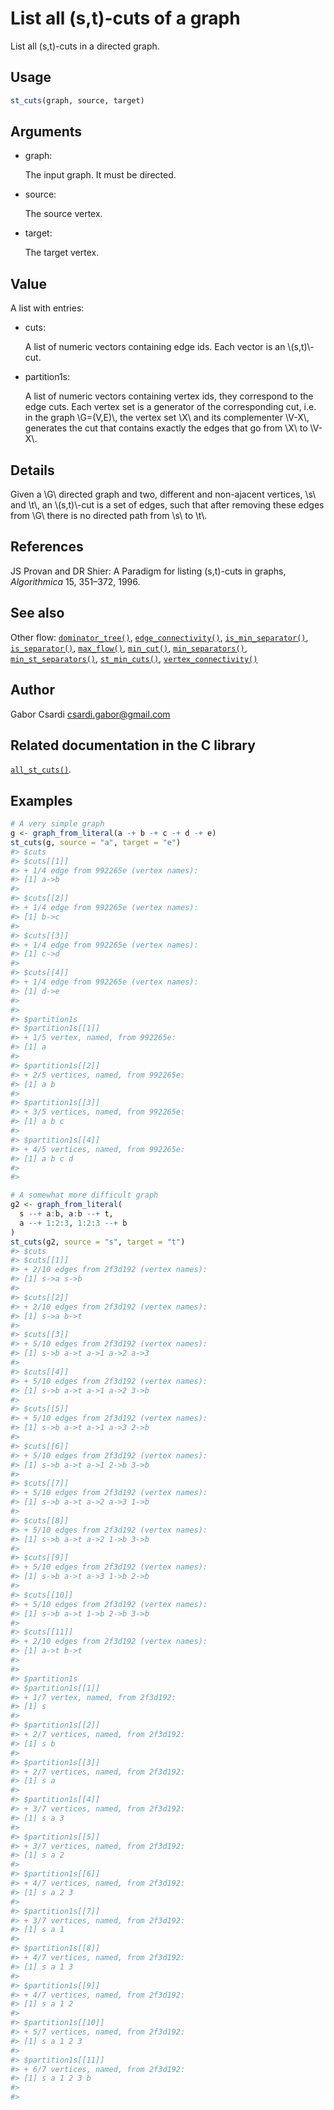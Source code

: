 # List all (s,t)-cuts of a graph

List all (s,t)-cuts in a directed graph.

## Usage

``` r
st_cuts(graph, source, target)
```

## Arguments

- graph:

  The input graph. It must be directed.

- source:

  The source vertex.

- target:

  The target vertex.

## Value

A list with entries:

- cuts:

  A list of numeric vectors containing edge ids. Each vector is an
  \\(s,t)\\-cut.

- partition1s:

  A list of numeric vectors containing vertex ids, they correspond to
  the edge cuts. Each vertex set is a generator of the corresponding
  cut, i.e. in the graph \\G=(V,E)\\, the vertex set \\X\\ and its
  complementer \\V-X\\, generates the cut that contains exactly the
  edges that go from \\X\\ to \\V-X\\.

## Details

Given a \\G\\ directed graph and two, different and non-ajacent
vertices, \\s\\ and \\t\\, an \\(s,t)\\-cut is a set of edges, such that
after removing these edges from \\G\\ there is no directed path from
\\s\\ to \\t\\.

## References

JS Provan and DR Shier: A Paradigm for listing (s,t)-cuts in graphs,
*Algorithmica* 15, 351–372, 1996.

## See also

Other flow:
[`dominator_tree()`](https://r.igraph.org/reference/dominator_tree.md),
[`edge_connectivity()`](https://r.igraph.org/reference/edge_connectivity.md),
[`is_min_separator()`](https://r.igraph.org/reference/is_min_separator.md),
[`is_separator()`](https://r.igraph.org/reference/is_separator.md),
[`max_flow()`](https://r.igraph.org/reference/max_flow.md),
[`min_cut()`](https://r.igraph.org/reference/min_cut.md),
[`min_separators()`](https://r.igraph.org/reference/min_separators.md),
[`min_st_separators()`](https://r.igraph.org/reference/min_st_separators.md),
[`st_min_cuts()`](https://r.igraph.org/reference/st_min_cuts.md),
[`vertex_connectivity()`](https://r.igraph.org/reference/vertex_connectivity.md)

## Author

Gabor Csardi <csardi.gabor@gmail.com>

## Related documentation in the C library

[`all_st_cuts()`](https://igraph.org/c/html/latest/igraph-Flows.html#igraph_all_st_cuts).

## Examples

``` r
# A very simple graph
g <- graph_from_literal(a -+ b -+ c -+ d -+ e)
st_cuts(g, source = "a", target = "e")
#> $cuts
#> $cuts[[1]]
#> + 1/4 edge from 992265e (vertex names):
#> [1] a->b
#> 
#> $cuts[[2]]
#> + 1/4 edge from 992265e (vertex names):
#> [1] b->c
#> 
#> $cuts[[3]]
#> + 1/4 edge from 992265e (vertex names):
#> [1] c->d
#> 
#> $cuts[[4]]
#> + 1/4 edge from 992265e (vertex names):
#> [1] d->e
#> 
#> 
#> $partition1s
#> $partition1s[[1]]
#> + 1/5 vertex, named, from 992265e:
#> [1] a
#> 
#> $partition1s[[2]]
#> + 2/5 vertices, named, from 992265e:
#> [1] a b
#> 
#> $partition1s[[3]]
#> + 3/5 vertices, named, from 992265e:
#> [1] a b c
#> 
#> $partition1s[[4]]
#> + 4/5 vertices, named, from 992265e:
#> [1] a b c d
#> 
#> 

# A somewhat more difficult graph
g2 <- graph_from_literal(
  s --+ a:b, a:b --+ t,
  a --+ 1:2:3, 1:2:3 --+ b
)
st_cuts(g2, source = "s", target = "t")
#> $cuts
#> $cuts[[1]]
#> + 2/10 edges from 2f3d192 (vertex names):
#> [1] s->a s->b
#> 
#> $cuts[[2]]
#> + 2/10 edges from 2f3d192 (vertex names):
#> [1] s->a b->t
#> 
#> $cuts[[3]]
#> + 5/10 edges from 2f3d192 (vertex names):
#> [1] s->b a->t a->1 a->2 a->3
#> 
#> $cuts[[4]]
#> + 5/10 edges from 2f3d192 (vertex names):
#> [1] s->b a->t a->1 a->2 3->b
#> 
#> $cuts[[5]]
#> + 5/10 edges from 2f3d192 (vertex names):
#> [1] s->b a->t a->1 a->3 2->b
#> 
#> $cuts[[6]]
#> + 5/10 edges from 2f3d192 (vertex names):
#> [1] s->b a->t a->1 2->b 3->b
#> 
#> $cuts[[7]]
#> + 5/10 edges from 2f3d192 (vertex names):
#> [1] s->b a->t a->2 a->3 1->b
#> 
#> $cuts[[8]]
#> + 5/10 edges from 2f3d192 (vertex names):
#> [1] s->b a->t a->2 1->b 3->b
#> 
#> $cuts[[9]]
#> + 5/10 edges from 2f3d192 (vertex names):
#> [1] s->b a->t a->3 1->b 2->b
#> 
#> $cuts[[10]]
#> + 5/10 edges from 2f3d192 (vertex names):
#> [1] s->b a->t 1->b 2->b 3->b
#> 
#> $cuts[[11]]
#> + 2/10 edges from 2f3d192 (vertex names):
#> [1] a->t b->t
#> 
#> 
#> $partition1s
#> $partition1s[[1]]
#> + 1/7 vertex, named, from 2f3d192:
#> [1] s
#> 
#> $partition1s[[2]]
#> + 2/7 vertices, named, from 2f3d192:
#> [1] s b
#> 
#> $partition1s[[3]]
#> + 2/7 vertices, named, from 2f3d192:
#> [1] s a
#> 
#> $partition1s[[4]]
#> + 3/7 vertices, named, from 2f3d192:
#> [1] s a 3
#> 
#> $partition1s[[5]]
#> + 3/7 vertices, named, from 2f3d192:
#> [1] s a 2
#> 
#> $partition1s[[6]]
#> + 4/7 vertices, named, from 2f3d192:
#> [1] s a 2 3
#> 
#> $partition1s[[7]]
#> + 3/7 vertices, named, from 2f3d192:
#> [1] s a 1
#> 
#> $partition1s[[8]]
#> + 4/7 vertices, named, from 2f3d192:
#> [1] s a 1 3
#> 
#> $partition1s[[9]]
#> + 4/7 vertices, named, from 2f3d192:
#> [1] s a 1 2
#> 
#> $partition1s[[10]]
#> + 5/7 vertices, named, from 2f3d192:
#> [1] s a 1 2 3
#> 
#> $partition1s[[11]]
#> + 6/7 vertices, named, from 2f3d192:
#> [1] s a 1 2 3 b
#> 
#> 
```
